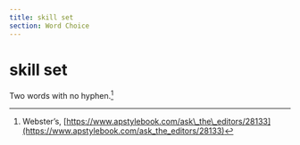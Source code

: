 ```yaml
---
title: skill set
section: Word Choice
---
```

# skill set

Two words with no hyphen.[^71]

[^71]: Webster’s, [https://www.apstylebook.com/ask\_the\_editors/28133](https://www.apstylebook.com/ask_the_editors/28133)

